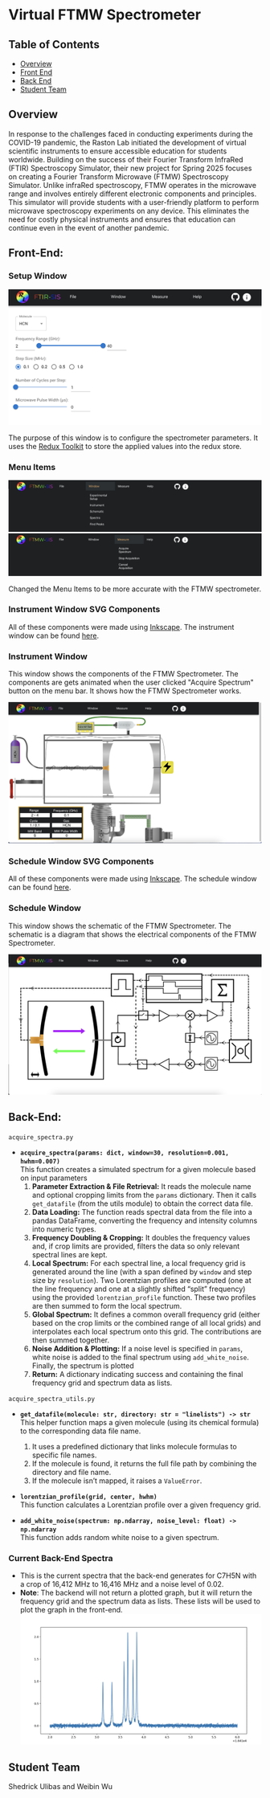 # Virtual FTMW Spectrometer

## Table of Contents
* [Overview](#overview)
* [Front End](#front-end)
* [Back End](#back-end)
* [Student Team](#student-team)

## Overview
In response to the challenges faced in conducting experiments during the COVID-19 pandemic, the Raston Lab initiated the development of virtual scientific instruments to ensure accessible education for students worldwide. Building on the success of their Fourier Transform InfraRed (FTIR) Spectroscopy Simulator, their new project for Spring 2025 focuses on creating a Fourier Transform Microwave (FTMW) Spectroscopy Simulator. Unlike infraRed spectroscopy, FTMW operates in the microwave range and involves entirely different electronic components and principles. This simulator will provide students with a user-friendly platform to perform microwave spectroscopy experiments on any device. This eliminates the need for costly physical instruments and ensures that education can continue even in the event of another pandemic.

## Front-End:

### Setup Window
![setup-window.png](img%2Fsetup-window.png)

The purpose of this window is to configure the spectrometer parameters. It uses the [Redux Toolkit](https://github.com/reduxjs/redux-toolkit) to store the applied values into the redux store.

### Menu Items
![menu-items-1.png](img%2Fmenu-items-1.png)
![menu-items-2.png](img%2Fmenu-items-2.png)

Changed the Menu Items to be more accurate with the FTMW spectrometer.

### Instrument Window SVG Components
All of these components were made using [Inkscape](https://inkscape.org/release/inkscape-1.4/). The instrument window can be found [here](https://github.com/FTMW-Scientific-Simulator/Virtual-FTMW-Spectrometer/tree/main/src/assets/svg/components/instruments).

### Instrument Window
This window shows the components of the FTMW Spectrometer. The components are gets animated when the user clicked "Acquire Spectrum" button on the menu bar. It shows how the FTMW Spectrometer works.

![instrument-window.png](img%2Finstrument-window.png)

### Schedule Window SVG Components
All of these components were made using [Inkscape](https://inkscape.org/release/inkscape-1.4/). The schedule window can be found [here](https://github.com/FTMW-Scientific-Simulator/Virtual-FTMW-Spectrometer/tree/issue-15/src/assets/svg/components/schematic).

### Schedule Window
This window shows the schematic of the FTMW Spectrometer. The schematic is a diagram that shows the electrical components of the FTMW Spectrometer.

![schematic-window.png](img%2Fschematic-window.png)

## Back-End:

`acquire_spectra.py`

- **`acquire_spectra(params: dict, window=30, resolution=0.001, hwhm=0.007)`**  
  This function creates a simulated spectrum for a given molecule based on input parameters
  1) **Parameter Extraction & File Retrieval:** It reads the molecule name and optional cropping limits from the `params` dictionary. Then it calls `get_datafile` (from the utils module) to obtain the correct data file.
  2) **Data Loading:** The function reads spectral data from the file into a pandas DataFrame, converting the frequency and intensity columns into numeric types.
  3) **Frequency Doubling & Cropping:** It doubles the frequency values and, if crop limits are provided, filters the data so only relevant spectral lines are kept.
  4) **Local Spectrum:** For each spectral line, a local frequency grid is generated around the line (with a span defined by `window` and step size by `resolution`). Two Lorentzian profiles are computed (one at the line frequency and one at a slightly shifted “split” frequency) using the provided `lorentzian_profile` function. These two profiles are then summed to form the local spectrum.
  5) **Global Spectrum:** It defines a common overall frequency grid (either based on the crop limits or the combined range of all local grids) and interpolates each local spectrum onto this grid. The contributions are then summed together.
  6) **Noise Addition & Plotting:** If a noise level is specified in `params`, white noise is added to the final spectrum using `add_white_noise`. Finally, the spectrum is plotted
  7) **Return:** A dictionary indicating success and containing the final frequency grid and spectrum data as lists.

`acquire_spectra_utils.py`

- **`get_datafile(molecule: str, directory: str = "linelists") -> str`**  
  This helper function maps a given molecule (using its chemical formula) to the corresponding data file name.
  1) It uses a predefined dictionary that links molecule formulas to specific file names.
  2) If the molecule is found, it returns the full file path by combining the directory and file name.
  3) If the molecule isn’t mapped, it raises a `ValueError`.

- **`lorentzian_profile(grid, center, hwhm)`**  
  This function calculates a Lorentzian profile over a given frequency grid.

- **`add_white_noise(spectrum: np.ndarray, noise_level: float) -> np.ndarray`**  
  This function adds random white noise to a given spectrum.

### Current Back-End Spectra
- This is the current spectra that the back-end generates for C7H5N with a crop of
16,412 MHz to 16,416 MHz and a noise level of 0.02.
- **Note**: The backend will not return a plotted graph, but it will return the frequency grid and the spectrum data as lists. These lists will be used to plot the graph in the front-end.
  ![C7H5N-spectra.png](img%2FC7H5N-spectra.png)

## Student Team

Shedrick Ulibas and Weibin Wu
